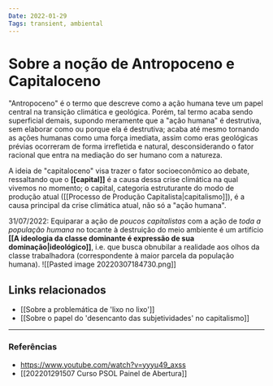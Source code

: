 ```yaml
---
Date: 2022-01-29
Tags: transient, ambiental
---
```

# Sobre a noção de Antropoceno e Capitaloceno
"Antropoceno" é o termo que descreve como a ação humana teve um papel central na transição climática e geológica. Porém, tal termo acaba sendo superficial demais, supondo meramente que a "ação humana" é destrutiva, sem elaborar como ou porque ela é destrutiva; acaba até mesmo tornando as ações humanas como uma força imediata, assim como eras geológicas prévias ocorreram de forma irrefletida e natural, desconsiderando o fator racional que entra na mediação do ser humano com a natureza.

A ideia de "capitaloceno" visa trazer o fator socioeconômico ao debate, ressaltando que o **[[capital]]** é a causa dessa crise climática na qual vivemos no momento; o capital, categoria estruturante do modo de produção atual ([[Processo de Produção Capitalista|capitalismo]]), é a causa principal da crise climática atual, não só a "ação humana". 

31/07/2022: Equiparar a ação de *poucos capitalistas* com a ação de *toda a população humana* no tocante à destruição do meio ambiente é um artifício **[[A ideologia da classe dominante é expressão de sua dominação|ideológico]]**, i.e. que busca obnubilar a realidade aos olhos da classe trabalhadora (correspondente à maior parcela da população humana). 
![[Pasted image 20220307184730.png]]

## Links relacionados
- [[Sobre a problemática de 'lixo no lixo']]
- [[Sobre o papel do 'desencanto das subjetividades' no capitalismo]]

---
### Referências
- https://www.youtube.com/watch?v=yyyu49_axss
- [[202201291507 Curso PSOL Painel de Abertura]]
